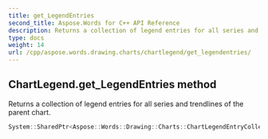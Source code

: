 ```yaml
---
title: get_LegendEntries
second_title: Aspose.Words for C++ API Reference
description: Returns a collection of legend entries for all series and trendlines of the parent chart.
type: docs
weight: 14
url: /cpp/aspose.words.drawing.charts/chartlegend/get_legendentries/
---
```

## ChartLegend.get_LegendEntries method


Returns a collection of legend entries for all series and trendlines of the parent chart.

```cpp
System::SharedPtr<Aspose::Words::Drawing::Charts::ChartLegendEntryCollection> Aspose::Words::Drawing::Charts::ChartLegend::get_LegendEntries() const
```

